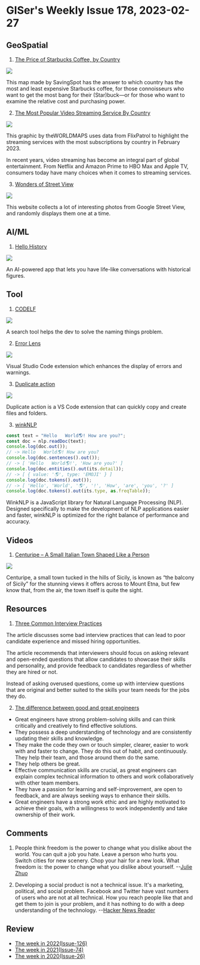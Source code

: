 # GISer's Weekly Issue 178, 2023-02-27

## GeoSpatial

1. [The Price of Starbucks Coffee, by Country](https://www.visualcapitalist.com/cp/mapped-the-price-of-starbucks-in-every-country)

![](https://www.visualcapitalist.com/wp-content/uploads/2023/02/Starbucks_World_Map-resize.png)

This map made by SavingSpot has the answer to which country has the most and least expensive Starbucks coffee, for those connoisseurs who want to get the most bang for their (Star)buck—or for those who want to examine the relative cost and purchasing power.

2. [The Most Popular Video Streaming Service By Country](https://www.visualcapitalist.com/cp/mapped-the-most-popular-video-streaming-service-by-country/)

![](https://www.visualcapitalist.com/wp-content/uploads/2023/02/Most-Popular-Streaming-Service-by-Nation-1200.png)

This graphic by theWORLDMAPS uses data from FlixPatrol to highlight the streaming services with the most subscriptions by country in February 2023.

In recent years, video streaming has become an integral part of global entertainment. From Netflix and Amazon Prime to HBO Max and Apple TV, consumers today have many choices when it comes to streaming services.

3. [Wonders of Street View](https://neal.fun/wonders-of-street-view/)

![](https://cdn.beekka.com/blogimg/asset/202302/bg2023022004.webp)

This website collects a lot of interesting photos from Google Street View, and randomly displays them one at a time.

## AI/ML

1. [Hello History](https://www.hellohistory.ai/)

![](https://cdn.beekka.com/blogimg/asset/202301/bg2023011706.webp)

An AI-powered app that lets you have life-like conversations with historical figures.

## Tool

1. [CODELF](https://github.com/unbug/codelf)

![](https://user-images.githubusercontent.com/799578/51435509-a2595d00-1cb3-11e9-8f4e-85ecbc3a2325.png)

A search tool helps the dev to solve the naming things problem.

2. [Error Lens](https://github.com/phindle/error-lens)

![](https://github.com/phindle/error-lens/raw/master/images/Screenshot-1.png)

Visual Studio Code extension which enhances the display of errors and warnings.

3. [Duplicate action](https://github.com/mrmlnc/vscode-duplicate)

![](https://pic3.zhimg.com/v2-28f994501963b73c483b7d94351ca60e_b.webp)

Duplicate action is a VS Code extension that can quickly copy and create files and folders.

3. [winkNLP](https://github.com/winkjs/wink-nlp)

```js
const text = "Hello   World🌎! How are you?";
const doc = nlp.readDoc(text);
console.log(doc.out());
// -> Hello   World🌎! How are you?
console.log(doc.sentences().out());
// -> [ 'Hello   World🌎!', 'How are you?' ]
console.log(doc.entities().out(its.detail));
// -> [ { value: '🌎', type: 'EMOJI' } ]
console.log(doc.tokens().out());
// -> [ 'Hello', 'World', '🌎', '!', 'How', 'are', 'you', '?' ]
console.log(doc.tokens().out(its.type, as.freqTable));
```

WinkNLP is a JavaScript library for Natural Language Processing (NLP). Designed specifically to make the development of NLP applications easier and faster, winkNLP is optimized for the right balance of performance and accuracy.

## Videos

1. [Centuripe – A Small Italian Town Shaped Like a Person](https://www.youtube.com/watch?v=VaLQWPGt0BQ&t=22s)

![](https://www.odditycentral.com/wp-content/uploads/2022/01/Centuripe-shape.jpg)

Centuripe, a small town tucked in the hills of Sicily, is known as “the balcony of Sicily” for the stunning views it offers across to Mount Etna, but few know that, from the air, the town itself is quite the sight.

## Resources

1. [Three Common Interview Practices](https://www.zhenghao.io/posts/bad-interview-practices)

The article discusses some bad interview practices that can lead to poor candidate experience and missed hiring opportunities.

The article recommends that interviewers should focus on asking relevant and open-ended questions that allow candidates to showcase their skills and personality, and provide feedback to candidates regardless of whether they are hired or not.

Instead of asking overused questions, come up with interview questions that are original and better suited to the skills your team needs for the jobs they do.

2. [The difference between good and great engineers](https://www.intercom.com/blog/traits-of-exceptional-engineers/)

- Great engineers have strong problem-solving skills and can think critically and creatively to find effective solutions.
- They possess a deep understanding of technology and are consistently updating their skills and knowledge.
- They make the code they own or touch simpler, clearer, easier to work with and faster to change. They do this out of habit, and continuously. They help their team, and those around them do the same.
- They help others be great.
- Effective communication skills are crucial, as great engineers can explain complex technical information to others and work collaboratively with other team members.
- They have a passion for learning and self-improvement, are open to feedback, and are always seeking ways to enhance their skills.
- Great engineers have a strong work ethic and are highly motivated to achieve their goals, with a willingness to work independently and take ownership of their work.

## Comments

1. People think freedom is the power to change what you dislike about the world. You can quit a job you hate. Leave a person who hurts you. Switch cities for new scenery. Chop your hair for a new look. What freedom is: the power to change what you dislike about yourself.
   --[Julie Zhuo](https://nitter.net/joulee/status/1629877706039894016)

2. Developing a social product is not a technical issue. It's a marketing, political, and social problem. Facebook and Twitter have vast numbers of users who are not at all technical. How you reach people like that and get them to join is your problem, and it has nothing to do with a deep understanding of the technology.
   --[Hacker News Reader](https://news.ycombinator.com/item?id=34004890)

## Review

- [The week in 2022(Issue-126)](../2022/issue-126.md)
- [The week in 2021(Issue-74)](../2021/issue-74.md)
- [The week in 2020(Issue-26)](../2020/issue-26.md)
